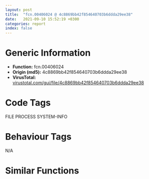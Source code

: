 ```yaml
---
layout: post
title:  "fcn.00406024 @ 4c8869bb42f854640703b6ddda29ee38"
date:   2021-09-10 15:52:19 +0300
categories: report
index: false
---
```


# Generic Information
- **Function:** fcn.00406024
- **Origin (md5):** 4c8869bb42f854640703b6ddda29ee38
- **VirusTotal:** [virustotal.com/gui/file/4c8869bb42f854640703b6ddda29ee38][virustotal_ref]

# Code Tags
<span class="tag" id="FILE">FILE</span>
<span class="tag" id="PROCESS">PROCESS</span>
<span class="tag" id="SYSTEM-INFO">SYSTEM-INFO</span>


# Behaviour Tags
<span class="bhv-tag" id="na">N/A</span>

# Similar Functions
<script type="text/javascript" src="https://www.gstatic.com/charts/loader.js"></script>
<script type="text/javascript">

    google.charts.load('current', {'packages':['corechart']});
    google.charts.setOnLoadCallback(drawChart);

    function drawChart() {
    var data = new google.visualization.DataTable();
        data.addColumn('number', 'X');
        data.addColumn('number', 'Y');
        data.addColumn({type: 'string', role: 'tooltip', 'p': {'html': true}});
        data.addColumn({'type': 'string', 'role': 'style'});
        
        data.addRows([
    [0, 0, '<b><a href="/report/fcn.00406024@4c8869bb42f854640703b6ddda29ee38">fcn.00406024</a><br>@4c8869bb42f854640703b6ddda29ee38</b><br>push ebp<br>lea ebp, [esp-0x68]<br>sub esp, 0x2d4<br>push ebx<br>push esi<br>push edi<br>push 0x405a8f<br>call dword[sym.imp.MSVCRT.dll_int____cdecl___unsigned_int____cdecl__set_new_handler_int____cdecl___unsigned_int__]<br>pop ecx<br>call fcn.00403834<br>lea eax, [ebp-0x26c]<br>push eax<br>mov dword[ebp-0x26c], 0x114<br>call dword[sym.imp.KERNEL32.dll_GetVersionExW]<br>test eax, eax<br>je 0x406ff3<br>cmp dword[ebp-0x25c], 2<br>jne 0x406ff3<br>cmp dword[ebp-0x268], 5<br>jb 0x406ff3<br>lea ecx, [ebp+0x24]<br>mov byte[str.___InstallEnd__], 0x3b<br>mov byte[str.___Install__UTF_8_], 0x3b<br>call fcn.004147df<br>lea ecx, [ebp-0x48]<br>call fcn.004147df<br>lea ecx, [ebp-8]<br>call fcn.004147df<br>call fcn.0040541a<br>mov esi, dword[sym.imp.KERNEL32.dll_GetCommandLineW]<br>call esi<br>lea edx, [ebp+0x24]<br>mov ecx, eax<br>call fcn.00403022<br>push eax<br>lea ecx, [ebp-8]<br>call fcn.00414864<br>lea ecx, [ebp-8]<br>call fcn.0040457e<br>mov edi, dword[ebp-8]<br>xor ebx, ebx<br>inc ebx<br>push ebx<br>mov edx, 0x41dd10<br>mov ecx, str.SfxVarModulePlatform<br>call fcn.00404f69<br>push ebx<br>call fcn.00403ef5<br>mov edx, eax<br>mov ecx, str.SfxVarSystemPlatform<br>call fcn.00404f69<br>push ebx<br>call esi<br>mov edx, eax<br>mov ecx, str.SfxVarCmdLine0<br>call fcn.00404f69<br>movzx eax, word[0x422730]<br>push eax<br>push 0x41ed9c<br>push 0x20<br>lea ecx, [ebp+0x24]<br>call fcn.0040420b<br>push eax<br>call dword[sym.imp.USER32.dll_wsprintfW]<br>add esp, 0xc<br>lea ecx, [ebp+0x24]<br>call fcn.004041f0<br>mov edx, dword[ebp+0x24]<br>push ebx<br>mov ecx, str.SfxVarSystemLanguage<br>call fcn.00404f69<br>mov edx, str.sfxlang<br>mov ecx, edi<br>call fcn.004056ba<br>test eax, eax<br>je 0x406173<br>cmp word[eax], 0x3a<br>jne 0x406173<br>add eax, 2<br>push eax<br>call dword[sym.imp.MSVCRT.dll__wtol]<br>pop ecx<br>lea ecx, [eax-1]<br>cmp ecx, 0xfffe<br>ja 0x40616a<br>mov word[0x422730], ax<br>add edi, 2<br>cmp word[edi], 0x20<br>ja 0x40616a<br>mov edx, str.sfxversion<br>mov ecx, edi<br>call fcn.004056ba<br>test eax, eax<br>je 0x4061ac<br>call fcn.00405ca1<br>xor esi, esi<br>push dword[ebp-8]<br>call sub.MSVCRT.dll_void___cdecl_operator_delete_void__<br>push dword[ebp-0x48]<br>call sub.MSVCRT.dll_void___cdecl_operator_delete_void__<br>push dword[ebp+0x24]<br>call sub.MSVCRT.dll_void___cdecl_operator_delete_void__<br>add esp, 0xc<br>mov eax, esi<br>jmp 0x40700a<br>mov edx, str.sfxwaitall<br>mov ecx, edi<br>call fcn.004056ba<br>test eax, eax<br>je 0x4061c7<br>mov ecx, eax<br>call fcn.00401fac<br>mov esi, eax<br>jmp 0x40618a<br>mov edx, str.sfxelevation<br>mov ecx, edi<br>mov byte[ebp+0x67], 0<br>call fcn.004056ba<br>test eax, eax<br>je 0x4061e1<br>mov byte[ebp+0x67], 1<br>mov edi, eax<br>mov eax, 0x208<br>push eax<br>mov ebx, 0x422844<br>push eax<br>mov ecx, ebx<br>call fcn.0040420b<br>push eax<br>push 0<br>call dword[sym.imp.KERNEL32.dll_GetModuleFileNameW]<br>test eax, eax<br>jne 0x406213<br>xor esi, esi<br>inc esi<br>push 6<br>push esi<br>call fcn.00409684<br>pop ecx<br>pop ecx<br>jmp 0x40618a<br>mov ecx, ebx<br>call fcn.004041f0<br>mov edx, str.sfxtest<br>mov ecx, edi<br>call fcn.004056ba<br>mov esi, eax<br>test esi, esi<br>je 0x4063bb<br>cmp word[esi], 0x3a<br>je 0x40623e<br>push 0x64<br>pop esi<br>jmp 0x40618a<br>movzx ecx, word[esi+2]<br>push 0x20<br>mov eax, ecx<br>pop edi<br>or eax, edi<br>sub eax, 0x61<br>je 0x406350<br>dec eax<br>dec eax<br>je 0x40633c<br>dec eax<br>je 0x4062b9<br>sub eax, 0xb<br>je 0x406271<br>sub eax, 7<br>jne 0x406236<br>mov esi, 0x4f3c<br>jmp 0x40618a<br>cmp word[esi+4], 0x3a<br>jne 0x406188<br>movzx eax, word[esi+6]<br>sub eax, 0x31<br>je 0x4062b1<br>dec eax<br>je 0x4062a7<br>dec eax<br>je 0x4062a3<br>dec eax<br>je 0x406299<br>dec eax<br>jne 0x406188<br>push 7<br>jmp 0x406238<br>mov esi, 0x3fff<br>jmp 0x40618a<br>push 0x1f<br>jmp 0x406238<br>mov esi, 0x5ff<br>jmp 0x40618a<br>xor esi, esi<br>inc esi<br>jmp 0x40618a<br>cmp ecx, 0x44<br>jne 0x4062fb<br>cmp word[esi+4], 0x3a<br>jne 0x406236<br>add esi, 6<br>jmp 0x4062e5<br>cmp ax, 0x3a<br>je 0x4062ed<br>movzx eax, ax<br>push eax<br>mov ecx, 0x4228dc<br>call fcn.00401585<br>add esi, 2<br>movzx eax, word[esi]<br>cmp ax, di<br>ja 0x4062ce<br>cmp dword[0x4228e0], 0<br>jne 0x4062fe<br>jmp 0x406236<br>add esi, 4<br>and dword[0x4228d4], 0<br>cmp word[esi], 0x3a<br>jne 0x406326<br>lea eax, [esi+2]<br>push eax<br>call dword[sym.imp.MSVCRT.dll__wtol]<br>pop ecx<br>mov dword[0x4228d4], eax<br>cmp eax, 0xe10<br>ja 0x406326<br>test eax, eax<br>jne 0x406330<br>mov dword[0x4228d4], 0xa<br>mov dword[0x4228d8], 1<br>jmp 0x40635f<br>xor eax, eax<br>cmp word[esi+4], 0x63<br>sete al<br>add eax, 3<br>mov dword[0x4228d8], eax<br>jmp 0x40635f<br>mov dword[0x4228d8], 2<br>jmp 0x40635f<br>add esi, 2<br>cmp word[esi], di<br>ja 0x40635c<br>mov edx, str.sfxconfig<br>mov ecx, esi<br>mov edi, esi<br>call fcn.004056ba<br>test eax, eax<br>je 0x4063bb<br>cmp word[eax], 0x3a<br>jne 0x406387<br>jmp 0x406384<br>cmp cx, 0x20<br>ja 0x40638f<br>add eax, 2<br>movzx ecx, word[eax]<br>test cx, cx<br>jne 0x40637e<br>mov edx, dword[ebp+0x24]<br>and dword[ebp+0x28], 0<br>xor ecx, ecx<br>mov word[edx], cx<br>lea edx, [ebp+0x24]<br>mov ecx, eax<br>call fcn.00403022<br>cmp dword[0x4228d8], 2<br>mov edi, eax<br>je 0x4063bb<br>lea eax, [ebp+0x24]<br>push eax<br>mov ecx, ebx<br>call fcn.004148c7<br>mov esi, 0x422844<br>push esi<br>mov ecx, 0x422794<br>call fcn.004148c7<br>mov ebx, 0x4227ac<br>push esi<br>mov ecx, ebx<br>call fcn.004148c7<br>mov ecx, esi<br>call fcn.00403813<br>test eax, eax<br>js 0x406478<br>mov ecx, dword[0x422794]<br>mov dword[0x422798], eax<br>lea esi, [eax+eax]<br>xor eax, eax<br>mov word[esi+ecx], ax<br>mov eax, dword[0x422844]<br>lea eax, [esi+eax+2]<br>push eax<br>mov ecx, ebx<br>call fcn.00414864<br>mov eax, dword[0x422844]<br>lea eax, [esi+eax+2]<br>mov esi, 0x422890<br>push eax<br>mov ecx, esi<br>call fcn.00414864<br>push 0x2e<br>mov ecx, esi<br>call fcn.00414a79<br>test eax, eax<br>jle 0x406440<br>mov edx, dword[0x422890]<br>xor ecx, ecx<br>mov dword[0x422894], eax<br>mov word[edx+eax*2], cx<br>push esi<br>mov esi, 0x42285c<br>mov ecx, esi<br>call fcn.004148c7<br>push 4<br>pop ecx<br>call fcn.00403ce0<br>push eax<br>mov ecx, esi<br>call fcn.00414922<br>mov eax, dword[0x422890]<br>mov ecx, dword[0x42285c]<br>mov dword[0x422738], eax<br>mov dword[0x422760], ecx<br>mov dword[0x422764], eax<br>call fcn.00403ef5<br>push eax<br>mov ecx, 0x422850<br>call fcn.00414864<br>push dword[0x422844]<br>mov ebx, 0x4227b8<br>mov ecx, ebx<br>call fcn.004012cf<br>test al, al<br>jne 0x4064b7<br>push dword[0x422844]<br>push 7<br>push 1<br>call fcn.00409684<br>add esp, 0xc<br>push 2<br>jmp 0x406238<br>lea ecx, [ebp+0x58]<br>call fcn.004143c2<br>mov ecx, 0x4227a0<br>call fcn.00405eeb<br>mov ecx, dword[0x4227bc]<br>lea eax, [ebp+0x58]<br>push eax<br>xor dl, dl<br>call fcn.00405319<br>mov esi, eax<br>test esi, esi<br>je 0x4064ed<br>push dword[ebp+0x58]<br>call sub.MSVCRT.dll_void___cdecl_operator_delete_void__<br>jmp 0x40620d<br>cmp dword[0x4228d8], 0<br>jne 0x406563<br>mov edx, str.sfxconfig<br>mov ecx, edi<br>call fcn.004056ba<br>test eax, eax<br>je 0x406563<br>cmp word[eax], 0x3a<br>jne 0x40650f<br>add eax, 2<br>movzx ecx, word[eax]<br>test cx, cx<br>je 0x406931<br>cmp cx, 0x20<br>ja 0x40652c<br>add eax, 2<br>movzx ecx, word[eax]<br>test cx, cx<br>jne 0x40651b<br>cmp word[eax], 0<br>je 0x406931<br>lea edx, [ebp+0x58]<br>mov ecx, eax<br>call fcn.00405f0f<br>test al, al<br>jne 0x406931<br>push 0xa<br>push 0<br>call fcn.00409684<br>push dword[ebp+0x58]<br>call sub.MSVCRT.dll_void___cdecl_operator_delete_void__<br>add esp, 0xc<br>push 4<br>jmp 0x406238<br>cmp dword[0x4228d8], 4<br>je 0x406931<br>mov eax, dword[0x422158]<br>mov esi, 0x422158<br>jmp 0x4065ad<br>push eax<br>lea eax, [ebp-0xa0]<br>push str.SfxString_d<br>push eax<br>call dword[sym.imp.USER32.dll_wsprintfW]<br>mov ecx, dword[esi]<br>add esp, 0xc<br>push 0<br>call fcn.00403ce0<br>mov edx, eax<br>lea ecx, [ebp-0xa0]<br>call fcn.00404f69<br>add esi, 0x10<br>mov eax, dword[esi]<br>test eax, eax<br>jne 0x40657c<br>push edi<br>mov ecx, ebx<br>call fcn.004053fb<br>call fcn.004016fe<br>mov dword[ebp+0x10], eax<br>test eax, eax<br>jne 0x4065d5<br>push dword[ebp+0x58]<br>call sub.MSVCRT.dll_void___cdecl_operator_delete_void__<br>pop ecx<br>push 0x20<br>jmp 0x406238<br>call fcn.00405729<br>xor edx, edx<br>mov ecx, str.SfxAuthor<br>call fcn.00404f59<br>mov esi, eax<br>test esi, esi<br>je 0x4066d4<br>lea ecx, [ebp-0x158]<br>call fcn.0040b100<br>push esi<br>call dword[sym.imp.KERNEL32.dll_lstrlenW]<br>add eax, eax<br>push eax<br>mov edx, esi<br>lea ecx, [ebp-0x158]<br>call fcn.0040b350<br>lea edx, [ebp-0xcc]<br>lea ecx, [ebp-0x158]<br>call fcn.0040b600<br>push 8<br>pop ecx<br>mov esi, str.123456789ABCDEFGHJKMNPQRSTUVWXYZ<br>lea edi, [ebp-0xf0]<br>rep movsd<br>movsb byte<br>xor ecx, ecx<br>mov edx, dword[ebp+ecx*4-0xbc]<br>lea eax, [ebp+ecx*4-0xcc]<br>xor dword[eax], edx<br>inc ecx<br>cmp ecx, 4<br>jl 0x406636<br>xor ebx, ebx<br>xor edi, edi<br>mov eax, edi<br>cdq <br>and edx, 7<br>add eax, edx<br>sar eax, 3<br>movzx esi, byte[ebp+eax-0xcc]<br>mov ecx, edi<br>and ecx, 0x80000007<br>jns 0x406672<br>dec ecx<br>or ecx, 0xfffffff8<br>inc ecx<br>shr esi, cl<br>and esi, 0x1f<br>test edi, edi<br>je 0x406693<br>mov eax, edi<br>push 0x19<br>cdq <br>pop ecx<br>idiv ecx<br>test edx, edx<br>jne 0x406693<br>push 0x2d<br>pop eax<br>mov word[ebp+ebx*2-0x88], ax<br>inc ebx<br>movsx ax, byte[ebp+esi-0xf0]<br>mov word[ebp+ebx*2-0x88], ax<br>add edi, 5<br>inc ebx<br>cmp edi, 0x7d<br>jl 0x406650<br>xor eax, eax<br>mov word[ebp+ebx*2-0x88], ax<br>lea eax, [ebp-0x88]<br>push eax<br>mov ecx, 0x422708<br>call fcn.00414864<br>mov byte[0x422700], 1<br>mov ebx, 0x4227b8<br>mov ecx, ebx<br>call fcn.00401303<br>mov ecx, 0x4227a0<br>call fcn.00405eeb<br>mov ecx, dword[0x4227bc]<br>xor esi, esi<br>push esi<br>xor dl, dl<br>call fcn.00405319<br>call fcn.00405729<br>mov ecx, ebx<br>call fcn.00401368<br>call fcn.004016fe<br>call fcn.00405729<br>cmp byte[ebp+0x67], 0<br>jne 0x40684c<br>test byte[0x422774], 4<br>je 0x40684c<br>call fcn.00403f0a<br>test eax, eax<br>jne 0x40684c<br>lea ecx, [ebp+0x18]<br>call fcn.004147df<br>lea ecx, [ebp-0x30]<br>call fcn.004147df<br>call dword[sym.imp.KERNEL32.dll_GetCommandLineW]<br>lea edx, [ebp+0x18]<br>mov ecx, eax<br>call fcn.00403022<br>push eax<br>lea ecx, [ebp+0x30]<br>call fcn.00414803<br>push str.sfxelevation<br>push 0x41daec<br>lea eax, [ebp+0x18]<br>push eax<br>mov edx, 0x41d9f0<br>lea ecx, [ebp-0x14]<br>call fcn.004147b1<br>mov edx, eax<br>lea ecx, [ebp-0x3c]<br>call fcn.00414787<br>mov edx, eax<br>lea ecx, [ebp-0xac]<br>call fcn.00414787<br>push 0x20<br>push eax<br>lea ecx, [ebp+4]<br>call fcn.004146e1<br>lea eax, [ebp+0x30]<br>push eax<br>lea edx, [ebp+4]<br>lea ecx, [ebp+0x40]<br>call fcn.0041476b<br>push dword[eax]<br>lea ecx, [ebp-0x30]<br>call fcn.00414864<br>push dword[ebp+0x40]<br>call sub.MSVCRT.dll_void___cdecl_operator_delete_void__<br>push dword[ebp+4]<br>call sub.MSVCRT.dll_void___cdecl_operator_delete_void__<br>push dword[ebp-0xac]<br>call sub.MSVCRT.dll_void___cdecl_operator_delete_void__<br>push dword[ebp-0x3c]<br>call sub.MSVCRT.dll_void___cdecl_operator_delete_void__<br>push dword[ebp-0x14]<br>call sub.MSVCRT.dll_void___cdecl_operator_delete_void__<br>add esp, 0x14<br>push 0xffffffffffffffff<br>push 0xffffffffffffffff<br>call dword[sym.imp.KERNEL32.dll_GetCurrentProcess]<br>push eax<br>call dword[sym.imp.KERNEL32.dll_SetProcessWorkingSetSize]<br>mov ecx, dword[ebp-0x30]<br>push esi<br>push 2<br>pop edx<br>call fcn.00401c59<br>push dword[ebp+0x30]<br>test eax, eax<br>jne 0x406827<br>call sub.MSVCRT.dll_void___cdecl_operator_delete_void__<br>push dword[ebp-0x30]<br>call sub.MSVCRT.dll_void___cdecl_operator_delete_void__<br>push dword[ebp+0x18]<br>call sub.MSVCRT.dll_void___cdecl_operator_delete_void__<br>push dword[ebp+0x58]<br>call sub.MSVCRT.dll_void___cdecl_operator_delete_void__<br>add esp, 0x10<br>push 0xb<br>jmp 0x406238<br>call sub.MSVCRT.dll_void___cdecl_operator_delete_void__<br>push dword[ebp-0x30]<br>call sub.MSVCRT.dll_void___cdecl_operator_delete_void__<br>push dword[ebp+0x18]<br>call sub.MSVCRT.dll_void___cdecl_operator_delete_void__<br>push dword[ebp+0x58]<br>call sub.MSVCRT.dll_void___cdecl_operator_delete_void__<br>add esp, 0x10<br>jmp 0x406188<br>mov dword[ebp+0x3c], esi<br>mov esi, str.SetEnvironment<br>lea edx, [ebp+0x3c]<br>mov ecx, esi<br>call fcn.00404f59<br>xor ebx, ebx<br>jmp 0x4068ab<br>push edi<br>lea ecx, [ebp+0x40]<br>call fcn.00414803<br>mov ecx, dword[ebp+0x40]<br>push 0x3d<br>pop edx<br>call fcn.0041420c<br>cmp eax, ebx<br>jle 0x4068b3<br>mov edx, dword[ebp+0x40]<br>mov dword[ebp+0x44], eax<br>add eax, eax<br>xor ecx, ecx<br>mov word[edx+eax], cx<br>mov ecx, dword[ebp+0x40]<br>push ebx<br>lea edx, [eax+edi+2]<br>call fcn.00404f69<br>push dword[ebp+0x40]<br>inc dword[ebp+0x3c]<br>call sub.MSVCRT.dll_void___cdecl_operator_delete_void__<br>pop ecx<br>lea edx, [ebp+0x3c]<br>mov ecx, esi<br>call fcn.00404f59<br>mov edi, eax<br>cmp edi, ebx<br>jne 0x406862<br>jmp 0x4068bc<br>push dword[ebp+0x40]<br>call sub.MSVCRT.dll_void___cdecl_operator_delete_void__<br>pop ecx<br>call fcn.00405d92<br>cmp dword[0x42245c], 0xffffffff<br>jne 0x4068d0<br>mov dword[0x42245c], ebx<br>cmp byte[0x4227cb], bl<br>je 0x40693f<br>xor edx, edx<br>mov ecx, str.HelpText<br>call fcn.00404f59<br>mov esi, eax<br>cmp esi, ebx<br>jne 0x4068f4<br>push 0x18<br>pop ecx<br>call fcn.00403ce0<br>mov esi, eax<br>lea ecx, [ebp-0x9c]<br>call fcn.004075cf<br>push 0<br>push esi<br>push dword[0x422738]<br>lea ecx, [ebp-0x9c]<br>push 0x11<br>mov dword[ebp-0x9c], 0x41eaa0<br>mov dword[ebp-0x64], 0x7d6<br>call fcn.00407941<br>lea ecx, [ebp-0x9c]<br>call fcn.00407630<br>push dword[ebp+0x58]<br>call sub.MSVCRT.dll_void___cdecl_operator_delete_void__<br>pop ecx<br>jmp 0x406188<br>cmp byte[0x4227c9], bl<br>je 0x406951<br>and dword[0x42245c], 0xfffffeff<br>push ebx<br>call dword[sym.imp.ole32.dll_CoInitialize]<br>xor edx, edx<br>mov ecx, str.InstallPath<br>call fcn.00404f59<br>mov esi, 0x42289c<br>cmp eax, ebx<br>je 0x40697c<br>push eax<br>mov ecx, esi<br>call fcn.00414864<br>mov byte[0x422740], 1<br>mov ecx, esi<br>call fcn.00405517<br>xor edx, edx<br>mov ecx, str.BeginPromptTimeout<br>call fcn.00404f59<br>cmp eax, ebx<br>je 0x4069a0<br>push eax<br>call dword[sym.imp.MSVCRT.dll__wtol]<br>pop ecx<br>mov dword[0x422780], eax<br>cmp dword[0x4228e0], ebx<br>je 0x4069b4<br>call fcn.00409f61<br>mov esi, eax<br>jmp 0x4064e0<br>cmp dword[0x4228d8], 3<br>jne 0x4069c4<br>call fcn.00409e83<br>jmp 0x4069ad<br>mov esi, 0x41da3c<br>push 0<br>mov edx, esi<br>mov ecx, str.SfxVarApiPath<br>call fcn.00404f69<br>call fcn.00405d92<br>mov edi, str.ExecuteOnLoad<br>xor edx, edx<br>mov ecx, edi<br>call fcn.00404f59<br>mov ebx, 0x422868<br>test eax, eax<br>je 0x406a46<br>cmp byte[0x4227ca], 0<br>jne 0x406a46<br>mov ecx, ebx<br>call fcn.00407370<br>mov edx, dword[0x42286c]<br>push 0<br>mov ecx, str.SfxVarApiPath<br>call fcn.00404f69<br>call fcn.00405d92<br>push esi<br>lea ecx, [ebp+0x30]<br>call fcn.00414803<br>mov ecx, ebx<br>call fcn.00407370<br>mov edx, dword[0x42286c]<br>push esi<br>lea eax, [ebp+0x30]<br>push eax<br>push esi<br>mov ecx, edi<br>call fcn.004022f7<br>push dword[ebp+0x30]<br>call sub.MSVCRT.dll_void___cdecl_operator_delete_void__<br>pop ecx<br>mov ecx, 0x4227f0<br>call fcn.0040830c<br>xor edx, edx<br>mov ecx, str.BeginPrompt<br>call fcn.00404f59<br>test eax, eax<br>je 0x406aac<br>cmp byte[0x4227c9], 0<br>jne 0x406aac<br>mov ecx, dword[0x422738]<br>mov edx, eax<br>call fcn.00408b40<br>test eax, eax<br>je 0x406bb8<br>push 0x10<br>call dword[sym.imp.USER32.dll_GetKeyState]<br>mov ecx, 0x8000<br>test cx, ax<br>je 0x406a99<br>mov word[0x4227c8], 0x101<br>cmp dword[0x4228c0], 0<br>je 0x406aac<br>and dword[0x42245c], 0xffffff7f<br>lea ecx, [ebp+0x4c]<br>call fcn.004147df<br>cmp byte[0x4227c8], 0<br>je 0x406b1f<br>mov edi, dword[0x4227c4]<br>push str.AutoInstall<br>lea ecx, [ebp+0x4c]<br>call fcn.00414864<br>movzx eax, word[edi]<br>push eax<br>lea ecx, [ebp+0x4c]<br>call fcn.00401585<br>mov ecx, dword[ebp+0x4c]<br>xor edx, edx<br>call fcn.00404f59<br>test eax, eax<br>je 0x406bc8<br>add edi, 2<br>movzx eax, word[edi]<br>cmp eax, 0x30<br>jb 0x406afe<br>cmp eax, 0x39<br>jbe 0x406ac3<br>cmp eax, 0x61<br>jb 0x406b08<br>cmp eax, 0x7a<br>jbe 0x406ac3<br>cmp eax, 0x41<br>jb 0x406b12<br>cmp eax, 0x5a<br>jbe 0x406ac3<br>push str.AutoInstall<br>lea ecx, [ebp+0x4c]<br>call fcn.00414864<br>cmp dword[ebp+0x50], 0<br>mov byte[ebp+0x14], 0<br>jne 0x406b69<br>mov edi, str.ExecuteFile<br>xor edx, edx<br>mov ecx, edi<br>call fcn.00404f59<br>test eax, eax<br>je 0x406b48<br>push edi<br>lea ecx, [ebp+0x4c]<br>call fcn.00414864<br>mov byte[ebp+0x14], 1<br>cmp dword[ebp+0x50], 0<br>jne 0x406b69<br>mov edi, str.RunProgram<br>xor edx, edx<br>mov ecx, edi<br>call fcn.00404f59<br>test eax, eax<br>je 0x406b69<br>push edi<br>lea ecx, [ebp+0x4c]<br>call fcn.00414864<br>cmp byte[0x4227c8], 0<br>jne 0x406bfe<br>cmp byte[0x4227c9], 0<br>jne 0x406bfe<br>mov eax, dword[0x42245c]<br>and eax, 0xc0<br>cmp al, 0x80<br>jne 0x406bfe<br>mov edx, dword[0x422748]<br>mov ecx, dword[0x422754]<br>call fcn.00408bdb<br>test eax, eax<br>jne 0x406bfe<br>push dword[ebp+0x4c]<br>cmp byte[0x422784], al<br>je 0x406bee<br>call sub.MSVCRT.dll_void___cdecl_operator_delete_void__<br>pop ecx<br>jmp 0x406a50<br>push dword[ebp+0x58]<br>call sub.MSVCRT.dll_void___cdecl_operator_delete_void__<br>pop ecx<br>push 5<br>jmp 0x406238<br>push dword[ebp+0x4c]<br>push 0xe<br>push 0<br>call fcn.00409684<br>push dword[ebp+0x4c]<br>call sub.MSVCRT.dll_void___cdecl_operator_delete_void__<br>push dword[ebp+0x58]<br>call sub.MSVCRT.dll_void___cdecl_operator_delete_void__<br>add esp, 0x14<br>push 6<br>jmp 0x406238<br>call sub.MSVCRT.dll_void___cdecl_operator_delete_void__<br>push dword[ebp+0x58]<br>call sub.MSVCRT.dll_void___cdecl_operator_delete_void__<br>pop ecx<br>jmp 0x406bc0<br>cmp dword[0x4228a0], 0<br>jne 0x406c30<br>mov edx, str.7ZipSfx._03x<br>lea ecx, [ebp-0x14]<br>call fcn.004042b5<br>push eax<br>mov ecx, 0x42289c<br>call fcn.004148c7<br>push dword[ebp-0x14]<br>call sub.MSVCRT.dll_void___cdecl_operator_delete_void__<br>mov byte[0x422740], 0<br>jmp 0x406c66<br>mov edi, 0x42289c<br>push edi<br>lea ecx, [ebp+0x18]<br>call fcn.00414839<br>lea ecx, [ebp+0x18]<br>call fcn.00405517<br>cmp dword[ebp+0x1c], 0<br>je 0x406c57<br>lea eax, [ebp+0x18]<br>push eax<br>mov ecx, edi<br>call fcn.004148c7<br>push dword[ebp+0x18]<br>mov byte[0x422740], 1<br>call sub.MSVCRT.dll_void___cdecl_operator_delete_void__<br>mov eax, dword[0x42289c]<br>pop ecx<br>mov ecx, dword[0x4228a0]<br>movzx edx, word[eax+ecx*2-2]<br>cmp edx, 0x5c<br>je 0x406c81<br>cmp edx, 0x2f<br>jne 0x406c8e<br>dec ecx<br>xor edx, edx<br>mov dword[0x4228a0], ecx<br>mov word[eax+ecx*2], dx<br>cmp byte[0x4227c9], 0<br>je 0x406c9e<br>or dword[0x422774], 3<br>mov edi, str.PreExtract<br>push edi<br>lea ecx, [ebp-0x20]<br>call fcn.00414803<br>mov eax, dword[0x4227c4]<br>movzx eax, word[eax]<br>push eax<br>lea ecx, [ebp-0x20]<br>call fcn.00401585<br>mov ecx, dword[ebp-0x20]<br>xor edx, edx<br>call fcn.00404f59<br>test eax, eax<br>je 0x406d28<br>cmp byte[0x4227ca], 0<br>jne 0x406d28<br>mov ecx, ebx<br>call fcn.00407370<br>mov edx, dword[0x42286c]<br>push 0<br>mov ecx, str.SfxVarApiPath<br>call fcn.00404f69<br>call fcn.00405d92<br>push esi<br>lea ecx, [ebp+0x30]<br>call fcn.00414803<br>mov eax, dword[0x4227c4]<br>mov ecx, ebx<br>mov dword[ebp-0x24], eax<br>call fcn.00407370<br>mov edx, dword[0x42286c]<br>push esi<br>lea eax, [ebp+0x30]<br>push eax<br>push dword[ebp-0x24]<br>mov ecx, edi<br>call fcn.004022f7<br>push dword[ebp+0x30]<br>call sub.MSVCRT.dll_void___cdecl_operator_delete_void__<br>pop ecx<br>cmp dword[0x4228d4], 0<br>jne 0x406d3d<br>mov ecx, 0x42289c<br>call fcn.00402cb1<br>jmp 0x406d4b<br>call fcn.00408c2e<br>test eax, eax<br>jne 0x406d76<br>mov eax, 0x80004005<br>test eax, eax<br>je 0x406d76<br>call fcn.00405a7a<br>push dword[ebp-0x20]<br>call sub.MSVCRT.dll_void___cdecl_operator_delete_void__<br>push dword[ebp+0x4c]<br>call sub.MSVCRT.dll_void___cdecl_operator_delete_void__<br>push dword[ebp+0x58]<br>call sub.MSVCRT.dll_void___cdecl_operator_delete_void__<br>add esp, 0xc<br>push 8<br>jmp 0x406238<br>call fcn.00405d92<br>cmp byte[0x4227ca], 0<br>je 0x406d91<br>cmp byte[0x422740], 0<br>jne 0x406efb<br>lea ecx, [ebp+0x40]<br>call fcn.004147df<br>lea ecx, [ebp+4]<br>call fcn.004147df<br>cmp byte[0x4227c8], 0<br>jne 0x406db2<br>lea ecx, [ebp+0x40]<br>call fcn.00401b82<br>xor ebx, ebx<br>cmp dword[ebp+0x50], ebx<br>jne 0x406e80<br>cmp byte[0x422740], bl<br>jne 0x406e9b<br>mov esi, str.setup.exe<br>push esi<br>push 0x41dbf8<br>mov edx, 0x42289c<br>lea ecx, [ebp-0x3c]<br>call fcn.00414787<br>mov edx, eax<br>lea ecx, [ebp-0x14]<br>call fcn.00414787<br>push dword[eax]<br>lea ecx, [ebp+4]<br>call fcn.00414864<br>push dword[ebp-0x14]<br>call sub.MSVCRT.dll_void___cdecl_operator_delete_void__<br>push dword[ebp-0x3c]<br>call sub.MSVCRT.dll_void___cdecl_operator_delete_void__<br>pop ecx<br>pop ecx<br>push dword[ebp+4]<br>call dword[sym.imp.KERNEL32.dll_GetFileAttributesW]<br>cmp eax, 0xffffffff<br>jne 0x406e52<br>call fcn.00405a7a<br>push 0xf<br>push ebx<br>call fcn.00409684<br>push dword[ebp+4]<br>call sub.MSVCRT.dll_void___cdecl_operator_delete_void__<br>push dword[ebp+0x40]<br>call sub.MSVCRT.dll_void___cdecl_operator_delete_void__<br>push dword[ebp-0x20]<br>call sub.MSVCRT.dll_void___cdecl_operator_delete_void__<br>push dword[ebp+0x4c]<br>call sub.MSVCRT.dll_void___cdecl_operator_delete_void__<br>push dword[ebp+0x58]<br>call sub.MSVCRT.dll_void___cdecl_operator_delete_void__<br>add esp, 0x1c<br>jmp 0x406295<br>mov edi, dword[0x42289c]<br>push esi<br>lea ecx, [ebp+0x30]<br>call fcn.00414803<br>push dword[ebp+0x10]<br>lea eax, [ebp+0x40]<br>push eax<br>push dword[ebp+0x14]<br>mov edx, edi<br>lea ecx, [ebp+0x30]<br>call fcn.00402008<br>push dword[ebp+0x30]<br>call sub.MSVCRT.dll_void___cdecl_operator_delete_void__<br>pop ecx<br>jmp 0x406e9b<br>push dword[ebp+0x10]<br>mov edx, dword[0x42289c]<br>mov ecx, dword[ebp+0x4c]<br>lea eax, [ebp+0x40]<br>push eax<br>push dword[0x4227c4]<br>call fcn.004022f7<br>cmp dword[0x4228d8], ebx<br>jne 0x406ee7<br>call fcn.00405d92<br>push 0xffffffffffffffff<br>push dword[0x4227c4]<br>mov edx, str.Shortcut<br>mov ecx, 0x405de7<br>call fcn.004059a3<br>push dword[0x422794]<br>call dword[sym.imp.KERNEL32.dll_SetCurrentDirectoryW]<br>push 0xffffffffffffffff<br>push dword[0x4227c4]<br>mov edx, str.Delete<br>mov ecx, 0x405979<br>call fcn.004059a3<br>call fcn.00405a7a<br>push dword[ebp+4]<br>call sub.MSVCRT.dll_void___cdecl_operator_delete_void__<br>push dword[ebp+0x40]<br>call sub.MSVCRT.dll_void___cdecl_operator_delete_void__<br>pop ecx<br>pop ecx<br>jmp 0x406efd<br>xor ebx, ebx<br>cmp dword[0x422468], 0xffffffff<br>jne 0x406f19<br>cmp byte[0x4227c9], 0<br>jne 0x406f81<br>mov dword[0x422468], 1<br>cmp dword[0x422468], ebx<br>jle 0x406f81<br>xor edx, edx<br>mov ecx, str.FinishMessage<br>call fcn.00404f59<br>mov esi, eax<br>cmp esi, ebx<br>je 0x406f81<br>mov eax, 0x3e7<br>cmp dword[0x422468], eax<br>jle 0x406f45<br>mov dword[0x422468], eax<br>lea ecx, [ebp-0x98]<br>call fcn.004075cf<br>push ebx<br>push esi<br>push dword[0x422738]<br>lea ecx, [ebp-0x98]<br>push 0x11<br>mov dword[ebp-0x98], 0x41ebb4<br>mov dword[ebp-0x60], 0x7d5<br>call fcn.00407941<br>lea ecx, [ebp-0x98]<br>call fcn.00407630<br>cmp byte[0x4227ca], 0<br>jne 0x406fbc<br>cmp dword[0x4228d8], ebx<br>jne 0x406fbc<br>xor edx, edx<br>mov ecx, str.SelfDelete<br>call fcn.00404f59<br>cmp eax, ebx<br>je 0x406fbc<br>cmp word[eax], 0x31<br>jne 0x406fbc<br>sub esp, 0xc<br>mov ecx, esp<br>push 0x422844<br>call fcn.00414839<br>call fcn.00405aa6<br>push dword[ebp-0x20]<br>call sub.MSVCRT.dll_void___cdecl_operator_delete_void__<br>push dword[ebp+0x4c]<br>call sub.MSVCRT.dll_void___cdecl_operator_delete_void__<br>push dword[ebp+0x58]<br>call sub.MSVCRT.dll_void___cdecl_operator_delete_void__<br>push dword[ebp-8]<br>call sub.MSVCRT.dll_void___cdecl_operator_delete_void__<br>push dword[ebp-0x48]<br>call sub.MSVCRT.dll_void___cdecl_operator_delete_void__<br>push dword[ebp+0x24]<br>call sub.MSVCRT.dll_void___cdecl_operator_delete_void__<br>add esp, 0x18<br>xor eax, eax<br>jmp 0x40700a<br>push 0x10<br>push str.7_Zip_SFX<br>push str.Sorry__this_program_requires_Microsoft_Windows_2000_or_later.<br>push 0<br>call dword[sym.imp.USER32.dll_MessageBoxA]<br>push 0x14<br>pop eax<br>pop edi<br>pop esi<br>pop ebx<br>add ebp, 0x68<br>leave <br>ret 0x10<br><eoc> ', 'point { fill-color: #e0440e; }'],

        ]);

    var options = {
        title: 'Similarity Plot',
        legend: 'none',
        colors: ['#dedbd9', '#e6693e', '#ec8f6e', '#f3b49f', '#f6c7b6'],
        tooltip: {isHtml: true, trigger: 'both'},
        explorer: {
        actions: ["dragToZoom", "rightClickToReset"],
        },
        chartArea: {
        width: '80%',
        height: '80%'
        },
        width: '100%',
        height: '100%'
    };

    var chart = new google.visualization.ScatterChart(document.getElementById('chart_div'));

    chart.draw(data, options);
    }
    
</script>


<div id="chart_div" style="width: 100%px; height: 100%;"></div>

# Disassembled Code
{% highlight nasm %}

push ebp
lea ebp, [esp-0x68]
sub esp, 0x2d4
push ebx
push esi
push edi
push 0x405a8f
call dword[sym.imp.MSVCRT.dll_int____cdecl___unsigned_int____cdecl__set_new_handler_int____cdecl___unsigned_int__]
pop ecx
call fcn.00403834
lea eax, [ebp-0x26c]
push eax
mov dword[ebp-0x26c], 0x114
call dword[sym.imp.KERNEL32.dll_GetVersionExW]
test eax, eax
je 0x406ff3
cmp dword[ebp-0x25c], 2
jne 0x406ff3
cmp dword[ebp-0x268], 5
jb 0x406ff3
lea ecx, [ebp+0x24]
mov byte[str.___InstallEnd__], 0x3b
mov byte[str.___Install__UTF_8_], 0x3b
call fcn.004147df
lea ecx, [ebp-0x48]
call fcn.004147df
lea ecx, [ebp-8]
call fcn.004147df
call fcn.0040541a
mov esi, dword[sym.imp.KERNEL32.dll_GetCommandLineW]
call esi
lea edx, [ebp+0x24]
mov ecx, eax
call fcn.00403022
push eax
lea ecx, [ebp-8]
call fcn.00414864
lea ecx, [ebp-8]
call fcn.0040457e
mov edi, dword[ebp-8]
xor ebx, ebx
inc ebx
push ebx
mov edx, 0x41dd10
mov ecx, str.SfxVarModulePlatform
call fcn.00404f69
push ebx
call fcn.00403ef5
mov edx, eax
mov ecx, str.SfxVarSystemPlatform
call fcn.00404f69
push ebx
call esi
mov edx, eax
mov ecx, str.SfxVarCmdLine0
call fcn.00404f69
movzx eax, word[0x422730]
push eax
push 0x41ed9c
push 0x20
lea ecx, [ebp+0x24]
call fcn.0040420b
push eax
call dword[sym.imp.USER32.dll_wsprintfW]
add esp, 0xc
lea ecx, [ebp+0x24]
call fcn.004041f0
mov edx, dword[ebp+0x24]
push ebx
mov ecx, str.SfxVarSystemLanguage
call fcn.00404f69
mov edx, str.sfxlang
mov ecx, edi
call fcn.004056ba
test eax, eax
je 0x406173
cmp word[eax], 0x3a
jne 0x406173
add eax, 2
push eax
call dword[sym.imp.MSVCRT.dll__wtol]
pop ecx
lea ecx, [eax-1]
cmp ecx, 0xfffe
ja 0x40616a
mov word[0x422730], ax
add edi, 2
cmp word[edi], 0x20
ja 0x40616a
mov edx, str.sfxversion
mov ecx, edi
call fcn.004056ba
test eax, eax
je 0x4061ac
call fcn.00405ca1
xor esi, esi
push dword[ebp-8]
call sub.MSVCRT.dll_void___cdecl_operator_delete_void__
push dword[ebp-0x48]
call sub.MSVCRT.dll_void___cdecl_operator_delete_void__
push dword[ebp+0x24]
call sub.MSVCRT.dll_void___cdecl_operator_delete_void__
add esp, 0xc
mov eax, esi
jmp 0x40700a
mov edx, str.sfxwaitall
mov ecx, edi
call fcn.004056ba
test eax, eax
je 0x4061c7
mov ecx, eax
call fcn.00401fac
mov esi, eax
jmp 0x40618a
mov edx, str.sfxelevation
mov ecx, edi
mov byte[ebp+0x67], 0
call fcn.004056ba
test eax, eax
je 0x4061e1
mov byte[ebp+0x67], 1
mov edi, eax
mov eax, 0x208
push eax
mov ebx, 0x422844
push eax
mov ecx, ebx
call fcn.0040420b
push eax
push 0
call dword[sym.imp.KERNEL32.dll_GetModuleFileNameW]
test eax, eax
jne 0x406213
xor esi, esi
inc esi
push 6
push esi
call fcn.00409684
pop ecx
pop ecx
jmp 0x40618a
mov ecx, ebx
call fcn.004041f0
mov edx, str.sfxtest
mov ecx, edi
call fcn.004056ba
mov esi, eax
test esi, esi
je 0x4063bb
cmp word[esi], 0x3a
je 0x40623e
push 0x64
pop esi
jmp 0x40618a
movzx ecx, word[esi+2]
push 0x20
mov eax, ecx
pop edi
or eax, edi
sub eax, 0x61
je 0x406350
dec eax
dec eax
je 0x40633c
dec eax
je 0x4062b9
sub eax, 0xb
je 0x406271
sub eax, 7
jne 0x406236
mov esi, 0x4f3c
jmp 0x40618a
cmp word[esi+4], 0x3a
jne 0x406188
movzx eax, word[esi+6]
sub eax, 0x31
je 0x4062b1
dec eax
je 0x4062a7
dec eax
je 0x4062a3
dec eax
je 0x406299
dec eax
jne 0x406188
push 7
jmp 0x406238
mov esi, 0x3fff
jmp 0x40618a
push 0x1f
jmp 0x406238
mov esi, 0x5ff
jmp 0x40618a
xor esi, esi
inc esi
jmp 0x40618a
cmp ecx, 0x44
jne 0x4062fb
cmp word[esi+4], 0x3a
jne 0x406236
add esi, 6
jmp 0x4062e5
cmp ax, 0x3a
je 0x4062ed
movzx eax, ax
push eax
mov ecx, 0x4228dc
call fcn.00401585
add esi, 2
movzx eax, word[esi]
cmp ax, di
ja 0x4062ce
cmp dword[0x4228e0], 0
jne 0x4062fe
jmp 0x406236
add esi, 4
and dword[0x4228d4], 0
cmp word[esi], 0x3a
jne 0x406326
lea eax, [esi+2]
push eax
call dword[sym.imp.MSVCRT.dll__wtol]
pop ecx
mov dword[0x4228d4], eax
cmp eax, 0xe10
ja 0x406326
test eax, eax
jne 0x406330
mov dword[0x4228d4], 0xa
mov dword[0x4228d8], 1
jmp 0x40635f
xor eax, eax
cmp word[esi+4], 0x63
sete al
add eax, 3
mov dword[0x4228d8], eax
jmp 0x40635f
mov dword[0x4228d8], 2
jmp 0x40635f
add esi, 2
cmp word[esi], di
ja 0x40635c
mov edx, str.sfxconfig
mov ecx, esi
mov edi, esi
call fcn.004056ba
test eax, eax
je 0x4063bb
cmp word[eax], 0x3a
jne 0x406387
jmp 0x406384
cmp cx, 0x20
ja 0x40638f
add eax, 2
movzx ecx, word[eax]
test cx, cx
jne 0x40637e
mov edx, dword[ebp+0x24]
and dword[ebp+0x28], 0
xor ecx, ecx
mov word[edx], cx
lea edx, [ebp+0x24]
mov ecx, eax
call fcn.00403022
cmp dword[0x4228d8], 2
mov edi, eax
je 0x4063bb
lea eax, [ebp+0x24]
push eax
mov ecx, ebx
call fcn.004148c7
mov esi, 0x422844
push esi
mov ecx, 0x422794
call fcn.004148c7
mov ebx, 0x4227ac
push esi
mov ecx, ebx
call fcn.004148c7
mov ecx, esi
call fcn.00403813
test eax, eax
js 0x406478
mov ecx, dword[0x422794]
mov dword[0x422798], eax
lea esi, [eax+eax]
xor eax, eax
mov word[esi+ecx], ax
mov eax, dword[0x422844]
lea eax, [esi+eax+2]
push eax
mov ecx, ebx
call fcn.00414864
mov eax, dword[0x422844]
lea eax, [esi+eax+2]
mov esi, 0x422890
push eax
mov ecx, esi
call fcn.00414864
push 0x2e
mov ecx, esi
call fcn.00414a79
test eax, eax
jle 0x406440
mov edx, dword[0x422890]
xor ecx, ecx
mov dword[0x422894], eax
mov word[edx+eax*2], cx
push esi
mov esi, 0x42285c
mov ecx, esi
call fcn.004148c7
push 4
pop ecx
call fcn.00403ce0
push eax
mov ecx, esi
call fcn.00414922
mov eax, dword[0x422890]
mov ecx, dword[0x42285c]
mov dword[0x422738], eax
mov dword[0x422760], ecx
mov dword[0x422764], eax
call fcn.00403ef5
push eax
mov ecx, 0x422850
call fcn.00414864
push dword[0x422844]
mov ebx, 0x4227b8
mov ecx, ebx
call fcn.004012cf
test al, al
jne 0x4064b7
push dword[0x422844]
push 7
push 1
call fcn.00409684
add esp, 0xc
push 2
jmp 0x406238
lea ecx, [ebp+0x58]
call fcn.004143c2
mov ecx, 0x4227a0
call fcn.00405eeb
mov ecx, dword[0x4227bc]
lea eax, [ebp+0x58]
push eax
xor dl, dl
call fcn.00405319
mov esi, eax
test esi, esi
je 0x4064ed
push dword[ebp+0x58]
call sub.MSVCRT.dll_void___cdecl_operator_delete_void__
jmp 0x40620d
cmp dword[0x4228d8], 0
jne 0x406563
mov edx, str.sfxconfig
mov ecx, edi
call fcn.004056ba
test eax, eax
je 0x406563
cmp word[eax], 0x3a
jne 0x40650f
add eax, 2
movzx ecx, word[eax]
test cx, cx
je 0x406931
cmp cx, 0x20
ja 0x40652c
add eax, 2
movzx ecx, word[eax]
test cx, cx
jne 0x40651b
cmp word[eax], 0
je 0x406931
lea edx, [ebp+0x58]
mov ecx, eax
call fcn.00405f0f
test al, al
jne 0x406931
push 0xa
push 0
call fcn.00409684
push dword[ebp+0x58]
call sub.MSVCRT.dll_void___cdecl_operator_delete_void__
add esp, 0xc
push 4
jmp 0x406238
cmp dword[0x4228d8], 4
je 0x406931
mov eax, dword[0x422158]
mov esi, 0x422158
jmp 0x4065ad
push eax
lea eax, [ebp-0xa0]
push str.SfxString_d
push eax
call dword[sym.imp.USER32.dll_wsprintfW]
mov ecx, dword[esi]
add esp, 0xc
push 0
call fcn.00403ce0
mov edx, eax
lea ecx, [ebp-0xa0]
call fcn.00404f69
add esi, 0x10
mov eax, dword[esi]
test eax, eax
jne 0x40657c
push edi
mov ecx, ebx
call fcn.004053fb
call fcn.004016fe
mov dword[ebp+0x10], eax
test eax, eax
jne 0x4065d5
push dword[ebp+0x58]
call sub.MSVCRT.dll_void___cdecl_operator_delete_void__
pop ecx
push 0x20
jmp 0x406238
call fcn.00405729
xor edx, edx
mov ecx, str.SfxAuthor
call fcn.00404f59
mov esi, eax
test esi, esi
je 0x4066d4
lea ecx, [ebp-0x158]
call fcn.0040b100
push esi
call dword[sym.imp.KERNEL32.dll_lstrlenW]
add eax, eax
push eax
mov edx, esi
lea ecx, [ebp-0x158]
call fcn.0040b350
lea edx, [ebp-0xcc]
lea ecx, [ebp-0x158]
call fcn.0040b600
push 8
pop ecx
mov esi, str.123456789ABCDEFGHJKMNPQRSTUVWXYZ
lea edi, [ebp-0xf0]
rep movsd
movsb byte
xor ecx, ecx
mov edx, dword[ebp+ecx*4-0xbc]
lea eax, [ebp+ecx*4-0xcc]
xor dword[eax], edx
inc ecx
cmp ecx, 4
jl 0x406636
xor ebx, ebx
xor edi, edi
mov eax, edi
cdq
and edx, 7
add eax, edx
sar eax, 3
movzx esi, byte[ebp+eax-0xcc]
mov ecx, edi
and ecx, 0x80000007
jns 0x406672
dec ecx
or ecx, 0xfffffff8
inc ecx
shr esi, cl
and esi, 0x1f
test edi, edi
je 0x406693
mov eax, edi
push 0x19
cdq
pop ecx
idiv ecx
test edx, edx
jne 0x406693
push 0x2d
pop eax
mov word[ebp+ebx*2-0x88], ax
inc ebx
movsx ax, byte[ebp+esi-0xf0]
mov word[ebp+ebx*2-0x88], ax
add edi, 5
inc ebx
cmp edi, 0x7d
jl 0x406650
xor eax, eax
mov word[ebp+ebx*2-0x88], ax
lea eax, [ebp-0x88]
push eax
mov ecx, 0x422708
call fcn.00414864
mov byte[0x422700], 1
mov ebx, 0x4227b8
mov ecx, ebx
call fcn.00401303
mov ecx, 0x4227a0
call fcn.00405eeb
mov ecx, dword[0x4227bc]
xor esi, esi
push esi
xor dl, dl
call fcn.00405319
call fcn.00405729
mov ecx, ebx
call fcn.00401368
call fcn.004016fe
call fcn.00405729
cmp byte[ebp+0x67], 0
jne 0x40684c
test byte[0x422774], 4
je 0x40684c
call fcn.00403f0a
test eax, eax
jne 0x40684c
lea ecx, [ebp+0x18]
call fcn.004147df
lea ecx, [ebp-0x30]
call fcn.004147df
call dword[sym.imp.KERNEL32.dll_GetCommandLineW]
lea edx, [ebp+0x18]
mov ecx, eax
call fcn.00403022
push eax
lea ecx, [ebp+0x30]
call fcn.00414803
push str.sfxelevation
push 0x41daec
lea eax, [ebp+0x18]
push eax
mov edx, 0x41d9f0
lea ecx, [ebp-0x14]
call fcn.004147b1
mov edx, eax
lea ecx, [ebp-0x3c]
call fcn.00414787
mov edx, eax
lea ecx, [ebp-0xac]
call fcn.00414787
push 0x20
push eax
lea ecx, [ebp+4]
call fcn.004146e1
lea eax, [ebp+0x30]
push eax
lea edx, [ebp+4]
lea ecx, [ebp+0x40]
call fcn.0041476b
push dword[eax]
lea ecx, [ebp-0x30]
call fcn.00414864
push dword[ebp+0x40]
call sub.MSVCRT.dll_void___cdecl_operator_delete_void__
push dword[ebp+4]
call sub.MSVCRT.dll_void___cdecl_operator_delete_void__
push dword[ebp-0xac]
call sub.MSVCRT.dll_void___cdecl_operator_delete_void__
push dword[ebp-0x3c]
call sub.MSVCRT.dll_void___cdecl_operator_delete_void__
push dword[ebp-0x14]
call sub.MSVCRT.dll_void___cdecl_operator_delete_void__
add esp, 0x14
push 0xffffffffffffffff
push 0xffffffffffffffff
call dword[sym.imp.KERNEL32.dll_GetCurrentProcess]
push eax
call dword[sym.imp.KERNEL32.dll_SetProcessWorkingSetSize]
mov ecx, dword[ebp-0x30]
push esi
push 2
pop edx
call fcn.00401c59
push dword[ebp+0x30]
test eax, eax
jne 0x406827
call sub.MSVCRT.dll_void___cdecl_operator_delete_void__
push dword[ebp-0x30]
call sub.MSVCRT.dll_void___cdecl_operator_delete_void__
push dword[ebp+0x18]
call sub.MSVCRT.dll_void___cdecl_operator_delete_void__
push dword[ebp+0x58]
call sub.MSVCRT.dll_void___cdecl_operator_delete_void__
add esp, 0x10
push 0xb
jmp 0x406238
call sub.MSVCRT.dll_void___cdecl_operator_delete_void__
push dword[ebp-0x30]
call sub.MSVCRT.dll_void___cdecl_operator_delete_void__
push dword[ebp+0x18]
call sub.MSVCRT.dll_void___cdecl_operator_delete_void__
push dword[ebp+0x58]
call sub.MSVCRT.dll_void___cdecl_operator_delete_void__
add esp, 0x10
jmp 0x406188
mov dword[ebp+0x3c], esi
mov esi, str.SetEnvironment
lea edx, [ebp+0x3c]
mov ecx, esi
call fcn.00404f59
xor ebx, ebx
jmp 0x4068ab
push edi
lea ecx, [ebp+0x40]
call fcn.00414803
mov ecx, dword[ebp+0x40]
push 0x3d
pop edx
call fcn.0041420c
cmp eax, ebx
jle 0x4068b3
mov edx, dword[ebp+0x40]
mov dword[ebp+0x44], eax
add eax, eax
xor ecx, ecx
mov word[edx+eax], cx
mov ecx, dword[ebp+0x40]
push ebx
lea edx, [eax+edi+2]
call fcn.00404f69
push dword[ebp+0x40]
inc dword[ebp+0x3c]
call sub.MSVCRT.dll_void___cdecl_operator_delete_void__
pop ecx
lea edx, [ebp+0x3c]
mov ecx, esi
call fcn.00404f59
mov edi, eax
cmp edi, ebx
jne 0x406862
jmp 0x4068bc
push dword[ebp+0x40]
call sub.MSVCRT.dll_void___cdecl_operator_delete_void__
pop ecx
call fcn.00405d92
cmp dword[0x42245c], 0xffffffff
jne 0x4068d0
mov dword[0x42245c], ebx
cmp byte[0x4227cb], bl
je 0x40693f
xor edx, edx
mov ecx, str.HelpText
call fcn.00404f59
mov esi, eax
cmp esi, ebx
jne 0x4068f4
push 0x18
pop ecx
call fcn.00403ce0
mov esi, eax
lea ecx, [ebp-0x9c]
call fcn.004075cf
push 0
push esi
push dword[0x422738]
lea ecx, [ebp-0x9c]
push 0x11
mov dword[ebp-0x9c], 0x41eaa0
mov dword[ebp-0x64], 0x7d6
call fcn.00407941
lea ecx, [ebp-0x9c]
call fcn.00407630
push dword[ebp+0x58]
call sub.MSVCRT.dll_void___cdecl_operator_delete_void__
pop ecx
jmp 0x406188
cmp byte[0x4227c9], bl
je 0x406951
and dword[0x42245c], 0xfffffeff
push ebx
call dword[sym.imp.ole32.dll_CoInitialize]
xor edx, edx
mov ecx, str.InstallPath
call fcn.00404f59
mov esi, 0x42289c
cmp eax, ebx
je 0x40697c
push eax
mov ecx, esi
call fcn.00414864
mov byte[0x422740], 1
mov ecx, esi
call fcn.00405517
xor edx, edx
mov ecx, str.BeginPromptTimeout
call fcn.00404f59
cmp eax, ebx
je 0x4069a0
push eax
call dword[sym.imp.MSVCRT.dll__wtol]
pop ecx
mov dword[0x422780], eax
cmp dword[0x4228e0], ebx
je 0x4069b4
call fcn.00409f61
mov esi, eax
jmp 0x4064e0
cmp dword[0x4228d8], 3
jne 0x4069c4
call fcn.00409e83
jmp 0x4069ad
mov esi, 0x41da3c
push 0
mov edx, esi
mov ecx, str.SfxVarApiPath
call fcn.00404f69
call fcn.00405d92
mov edi, str.ExecuteOnLoad
xor edx, edx
mov ecx, edi
call fcn.00404f59
mov ebx, 0x422868
test eax, eax
je 0x406a46
cmp byte[0x4227ca], 0
jne 0x406a46
mov ecx, ebx
call fcn.00407370
mov edx, dword[0x42286c]
push 0
mov ecx, str.SfxVarApiPath
call fcn.00404f69
call fcn.00405d92
push esi
lea ecx, [ebp+0x30]
call fcn.00414803
mov ecx, ebx
call fcn.00407370
mov edx, dword[0x42286c]
push esi
lea eax, [ebp+0x30]
push eax
push esi
mov ecx, edi
call fcn.004022f7
push dword[ebp+0x30]
call sub.MSVCRT.dll_void___cdecl_operator_delete_void__
pop ecx
mov ecx, 0x4227f0
call fcn.0040830c
xor edx, edx
mov ecx, str.BeginPrompt
call fcn.00404f59
test eax, eax
je 0x406aac
cmp byte[0x4227c9], 0
jne 0x406aac
mov ecx, dword[0x422738]
mov edx, eax
call fcn.00408b40
test eax, eax
je 0x406bb8
push 0x10
call dword[sym.imp.USER32.dll_GetKeyState]
mov ecx, 0x8000
test cx, ax
je 0x406a99
mov word[0x4227c8], 0x101
cmp dword[0x4228c0], 0
je 0x406aac
and dword[0x42245c], 0xffffff7f
lea ecx, [ebp+0x4c]
call fcn.004147df
cmp byte[0x4227c8], 0
je 0x406b1f
mov edi, dword[0x4227c4]
push str.AutoInstall
lea ecx, [ebp+0x4c]
call fcn.00414864
movzx eax, word[edi]
push eax
lea ecx, [ebp+0x4c]
call fcn.00401585
mov ecx, dword[ebp+0x4c]
xor edx, edx
call fcn.00404f59
test eax, eax
je 0x406bc8
add edi, 2
movzx eax, word[edi]
cmp eax, 0x30
jb 0x406afe
cmp eax, 0x39
jbe 0x406ac3
cmp eax, 0x61
jb 0x406b08
cmp eax, 0x7a
jbe 0x406ac3
cmp eax, 0x41
jb 0x406b12
cmp eax, 0x5a
jbe 0x406ac3
push str.AutoInstall
lea ecx, [ebp+0x4c]
call fcn.00414864
cmp dword[ebp+0x50], 0
mov byte[ebp+0x14], 0
jne 0x406b69
mov edi, str.ExecuteFile
xor edx, edx
mov ecx, edi
call fcn.00404f59
test eax, eax
je 0x406b48
push edi
lea ecx, [ebp+0x4c]
call fcn.00414864
mov byte[ebp+0x14], 1
cmp dword[ebp+0x50], 0
jne 0x406b69
mov edi, str.RunProgram
xor edx, edx
mov ecx, edi
call fcn.00404f59
test eax, eax
je 0x406b69
push edi
lea ecx, [ebp+0x4c]
call fcn.00414864
cmp byte[0x4227c8], 0
jne 0x406bfe
cmp byte[0x4227c9], 0
jne 0x406bfe
mov eax, dword[0x42245c]
and eax, 0xc0
cmp al, 0x80
jne 0x406bfe
mov edx, dword[0x422748]
mov ecx, dword[0x422754]
call fcn.00408bdb
test eax, eax
jne 0x406bfe
push dword[ebp+0x4c]
cmp byte[0x422784], al
je 0x406bee
call sub.MSVCRT.dll_void___cdecl_operator_delete_void__
pop ecx
jmp 0x406a50
push dword[ebp+0x58]
call sub.MSVCRT.dll_void___cdecl_operator_delete_void__
pop ecx
push 5
jmp 0x406238
push dword[ebp+0x4c]
push 0xe
push 0
call fcn.00409684
push dword[ebp+0x4c]
call sub.MSVCRT.dll_void___cdecl_operator_delete_void__
push dword[ebp+0x58]
call sub.MSVCRT.dll_void___cdecl_operator_delete_void__
add esp, 0x14
push 6
jmp 0x406238
call sub.MSVCRT.dll_void___cdecl_operator_delete_void__
push dword[ebp+0x58]
call sub.MSVCRT.dll_void___cdecl_operator_delete_void__
pop ecx
jmp 0x406bc0
cmp dword[0x4228a0], 0
jne 0x406c30
mov edx, str.7ZipSfx._03x
lea ecx, [ebp-0x14]
call fcn.004042b5
push eax
mov ecx, 0x42289c
call fcn.004148c7
push dword[ebp-0x14]
call sub.MSVCRT.dll_void___cdecl_operator_delete_void__
mov byte[0x422740], 0
jmp 0x406c66
mov edi, 0x42289c
push edi
lea ecx, [ebp+0x18]
call fcn.00414839
lea ecx, [ebp+0x18]
call fcn.00405517
cmp dword[ebp+0x1c], 0
je 0x406c57
lea eax, [ebp+0x18]
push eax
mov ecx, edi
call fcn.004148c7
push dword[ebp+0x18]
mov byte[0x422740], 1
call sub.MSVCRT.dll_void___cdecl_operator_delete_void__
mov eax, dword[0x42289c]
pop ecx
mov ecx, dword[0x4228a0]
movzx edx, word[eax+ecx*2-2]
cmp edx, 0x5c
je 0x406c81
cmp edx, 0x2f
jne 0x406c8e
dec ecx
xor edx, edx
mov dword[0x4228a0], ecx
mov word[eax+ecx*2], dx
cmp byte[0x4227c9], 0
je 0x406c9e
or dword[0x422774], 3
mov edi, str.PreExtract
push edi
lea ecx, [ebp-0x20]
call fcn.00414803
mov eax, dword[0x4227c4]
movzx eax, word[eax]
push eax
lea ecx, [ebp-0x20]
call fcn.00401585
mov ecx, dword[ebp-0x20]
xor edx, edx
call fcn.00404f59
test eax, eax
je 0x406d28
cmp byte[0x4227ca], 0
jne 0x406d28
mov ecx, ebx
call fcn.00407370
mov edx, dword[0x42286c]
push 0
mov ecx, str.SfxVarApiPath
call fcn.00404f69
call fcn.00405d92
push esi
lea ecx, [ebp+0x30]
call fcn.00414803
mov eax, dword[0x4227c4]
mov ecx, ebx
mov dword[ebp-0x24], eax
call fcn.00407370
mov edx, dword[0x42286c]
push esi
lea eax, [ebp+0x30]
push eax
push dword[ebp-0x24]
mov ecx, edi
call fcn.004022f7
push dword[ebp+0x30]
call sub.MSVCRT.dll_void___cdecl_operator_delete_void__
pop ecx
cmp dword[0x4228d4], 0
jne 0x406d3d
mov ecx, 0x42289c
call fcn.00402cb1
jmp 0x406d4b
call fcn.00408c2e
test eax, eax
jne 0x406d76
mov eax, 0x80004005
test eax, eax
je 0x406d76
call fcn.00405a7a
push dword[ebp-0x20]
call sub.MSVCRT.dll_void___cdecl_operator_delete_void__
push dword[ebp+0x4c]
call sub.MSVCRT.dll_void___cdecl_operator_delete_void__
push dword[ebp+0x58]
call sub.MSVCRT.dll_void___cdecl_operator_delete_void__
add esp, 0xc
push 8
jmp 0x406238
call fcn.00405d92
cmp byte[0x4227ca], 0
je 0x406d91
cmp byte[0x422740], 0
jne 0x406efb
lea ecx, [ebp+0x40]
call fcn.004147df
lea ecx, [ebp+4]
call fcn.004147df
cmp byte[0x4227c8], 0
jne 0x406db2
lea ecx, [ebp+0x40]
call fcn.00401b82
xor ebx, ebx
cmp dword[ebp+0x50], ebx
jne 0x406e80
cmp byte[0x422740], bl
jne 0x406e9b
mov esi, str.setup.exe
push esi
push 0x41dbf8
mov edx, 0x42289c
lea ecx, [ebp-0x3c]
call fcn.00414787
mov edx, eax
lea ecx, [ebp-0x14]
call fcn.00414787
push dword[eax]
lea ecx, [ebp+4]
call fcn.00414864
push dword[ebp-0x14]
call sub.MSVCRT.dll_void___cdecl_operator_delete_void__
push dword[ebp-0x3c]
call sub.MSVCRT.dll_void___cdecl_operator_delete_void__
pop ecx
pop ecx
push dword[ebp+4]
call dword[sym.imp.KERNEL32.dll_GetFileAttributesW]
cmp eax, 0xffffffff
jne 0x406e52
call fcn.00405a7a
push 0xf
push ebx
call fcn.00409684
push dword[ebp+4]
call sub.MSVCRT.dll_void___cdecl_operator_delete_void__
push dword[ebp+0x40]
call sub.MSVCRT.dll_void___cdecl_operator_delete_void__
push dword[ebp-0x20]
call sub.MSVCRT.dll_void___cdecl_operator_delete_void__
push dword[ebp+0x4c]
call sub.MSVCRT.dll_void___cdecl_operator_delete_void__
push dword[ebp+0x58]
call sub.MSVCRT.dll_void___cdecl_operator_delete_void__
add esp, 0x1c
jmp 0x406295
mov edi, dword[0x42289c]
push esi
lea ecx, [ebp+0x30]
call fcn.00414803
push dword[ebp+0x10]
lea eax, [ebp+0x40]
push eax
push dword[ebp+0x14]
mov edx, edi
lea ecx, [ebp+0x30]
call fcn.00402008
push dword[ebp+0x30]
call sub.MSVCRT.dll_void___cdecl_operator_delete_void__
pop ecx
jmp 0x406e9b
push dword[ebp+0x10]
mov edx, dword[0x42289c]
mov ecx, dword[ebp+0x4c]
lea eax, [ebp+0x40]
push eax
push dword[0x4227c4]
call fcn.004022f7
cmp dword[0x4228d8], ebx
jne 0x406ee7
call fcn.00405d92
push 0xffffffffffffffff
push dword[0x4227c4]
mov edx, str.Shortcut
mov ecx, 0x405de7
call fcn.004059a3
push dword[0x422794]
call dword[sym.imp.KERNEL32.dll_SetCurrentDirectoryW]
push 0xffffffffffffffff
push dword[0x4227c4]
mov edx, str.Delete
mov ecx, 0x405979
call fcn.004059a3
call fcn.00405a7a
push dword[ebp+4]
call sub.MSVCRT.dll_void___cdecl_operator_delete_void__
push dword[ebp+0x40]
call sub.MSVCRT.dll_void___cdecl_operator_delete_void__
pop ecx
pop ecx
jmp 0x406efd
xor ebx, ebx
cmp dword[0x422468], 0xffffffff
jne 0x406f19
cmp byte[0x4227c9], 0
jne 0x406f81
mov dword[0x422468], 1
cmp dword[0x422468], ebx
jle 0x406f81
xor edx, edx
mov ecx, str.FinishMessage
call fcn.00404f59
mov esi, eax
cmp esi, ebx
je 0x406f81
mov eax, 0x3e7
cmp dword[0x422468], eax
jle 0x406f45
mov dword[0x422468], eax
lea ecx, [ebp-0x98]
call fcn.004075cf
push ebx
push esi
push dword[0x422738]
lea ecx, [ebp-0x98]
push 0x11
mov dword[ebp-0x98], 0x41ebb4
mov dword[ebp-0x60], 0x7d5
call fcn.00407941
lea ecx, [ebp-0x98]
call fcn.00407630
cmp byte[0x4227ca], 0
jne 0x406fbc
cmp dword[0x4228d8], ebx
jne 0x406fbc
xor edx, edx
mov ecx, str.SelfDelete
call fcn.00404f59
cmp eax, ebx
je 0x406fbc
cmp word[eax], 0x31
jne 0x406fbc
sub esp, 0xc
mov ecx, esp
push 0x422844
call fcn.00414839
call fcn.00405aa6
push dword[ebp-0x20]
call sub.MSVCRT.dll_void___cdecl_operator_delete_void__
push dword[ebp+0x4c]
call sub.MSVCRT.dll_void___cdecl_operator_delete_void__
push dword[ebp+0x58]
call sub.MSVCRT.dll_void___cdecl_operator_delete_void__
push dword[ebp-8]
call sub.MSVCRT.dll_void___cdecl_operator_delete_void__
push dword[ebp-0x48]
call sub.MSVCRT.dll_void___cdecl_operator_delete_void__
push dword[ebp+0x24]
call sub.MSVCRT.dll_void___cdecl_operator_delete_void__
add esp, 0x18
xor eax, eax
jmp 0x40700a
push 0x10
push str.7_Zip_SFX
push str.Sorry__this_program_requires_Microsoft_Windows_2000_or_later.
push 0
call dword[sym.imp.USER32.dll_MessageBoxA]
push 0x14
pop eax
pop edi
pop esi
pop ebx
add ebp, 0x68
leave
ret 0x10

{% endhighlight %}

[virustotal_ref]: https://www.virustotal.com/gui/file/4c8869bb42f854640703b6ddda29ee38